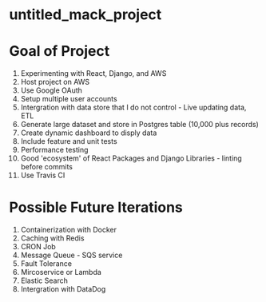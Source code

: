 # untitled_mack_project

# Goal of Project
1. Experimenting with React, Django, and AWS 
2. Host project on AWS 
3. Use Google OAuth 
4. Setup multiple user accounts
5. Intergration with data store that I do not control - Live updating data, ETL
6. Generate large dataset and store in Postgres table (10,000 plus records)
7. Create dynamic dashboard to disply data
8. Include feature and unit tests
9. Performance testing
10. Good 'ecosystem' of React Packages and Django Libraries - linting before commits
11. Use Travis CI

# Possible Future Iterations 
1. Containerization with Docker
2. Caching with Redis
3. CRON Job
4. Message Queue - SQS service
5. Fault Tolerance
6. Mircoservice or Lambda
7. Elastic Search
8. Intergration with DataDog

